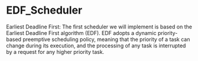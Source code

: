 # EDF_Scheduler

Earliest Deadline First:
The first scheduler we will implement is based on the Earliest Deadline First
algorithm (EDF). EDF adopts a dynamic priority-based preemptive scheduling
policy, meaning that the priority of a task can change during its execution, and the
processing of any task is interrupted by a request for any higher priority task.
